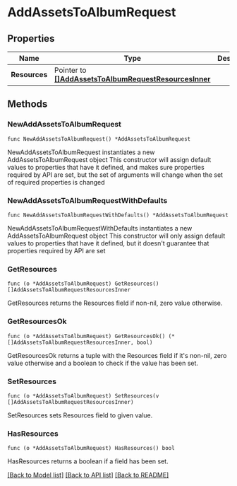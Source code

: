 # AddAssetsToAlbumRequest

## Properties

Name | Type | Description | Notes
------------ | ------------- | ------------- | -------------
**Resources** | Pointer to [**[]AddAssetsToAlbumRequestResourcesInner**](AddAssetsToAlbumRequestResourcesInner.md) |  | [optional] 

## Methods

### NewAddAssetsToAlbumRequest

`func NewAddAssetsToAlbumRequest() *AddAssetsToAlbumRequest`

NewAddAssetsToAlbumRequest instantiates a new AddAssetsToAlbumRequest object
This constructor will assign default values to properties that have it defined,
and makes sure properties required by API are set, but the set of arguments
will change when the set of required properties is changed

### NewAddAssetsToAlbumRequestWithDefaults

`func NewAddAssetsToAlbumRequestWithDefaults() *AddAssetsToAlbumRequest`

NewAddAssetsToAlbumRequestWithDefaults instantiates a new AddAssetsToAlbumRequest object
This constructor will only assign default values to properties that have it defined,
but it doesn't guarantee that properties required by API are set

### GetResources

`func (o *AddAssetsToAlbumRequest) GetResources() []AddAssetsToAlbumRequestResourcesInner`

GetResources returns the Resources field if non-nil, zero value otherwise.

### GetResourcesOk

`func (o *AddAssetsToAlbumRequest) GetResourcesOk() (*[]AddAssetsToAlbumRequestResourcesInner, bool)`

GetResourcesOk returns a tuple with the Resources field if it's non-nil, zero value otherwise
and a boolean to check if the value has been set.

### SetResources

`func (o *AddAssetsToAlbumRequest) SetResources(v []AddAssetsToAlbumRequestResourcesInner)`

SetResources sets Resources field to given value.

### HasResources

`func (o *AddAssetsToAlbumRequest) HasResources() bool`

HasResources returns a boolean if a field has been set.


[[Back to Model list]](../README.md#documentation-for-models) [[Back to API list]](../README.md#documentation-for-api-endpoints) [[Back to README]](../README.md)


